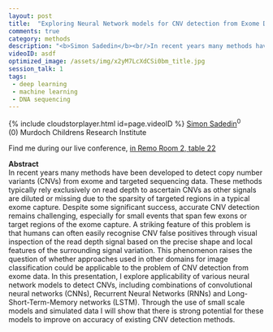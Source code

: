 ```yaml
---
layout: post
title:  "Exploring Neural Network models for CNV detection from Exome Data"
comments: true
category: methods
description: "<b>Simon Sadedin</b><br/>In recent years many methods have been developed t..."
videoID: asdf
optimized_image: /assets/img/x2yM7LcXdCSi0bm_title.jpg
session_talk: 1
tags:
 - deep learning
 - machine learning
 - DNA sequencing
---
```

{% include cloudstorplayer.html id=page.videoID %}
<u>Simon Sadedin</u><sup>0</sup><br/>
\(0\) Murdoch Childrens Research Institute

Find me during our live conference, [in Remo Room 2, table 22](https://remo.co)

<b>Abstract</b><br/>
In recent years many methods have been developed to detect copy number variants \(CNVs\) from exome and targeted sequencing data. These methods typically rely exclusively on read depth to ascertain CNVs as other signals are diluted or missing due to the sparsity of targeted regions in a typical exome capture. Despite some significant success, accurate CNV detection remains challenging, especially for small events that span few exons or target regions of the exome capture. A striking feature of this problem is that humans can often easily recognise CNV false positives through visual inspection of the read depth signal based on the precise shape and local features of the surrounding signal variation. This phenomenon raises the question of whether approaches used in other domains for image classification could be applicable to the problem of CNV detection from exome data. In this presentation, I explore applicability of various neural network models to detect CNVs, including combinations of convolutional neural networks \(CNNs\), Recurrent Neural Networks \(RNNs\) and Long-Short-Term-Memory networks \(LSTM\). Through the use of small scale models and simulated data I will show that there is strong potential for these models to improve on accuracy of existing CNV detection methods.
